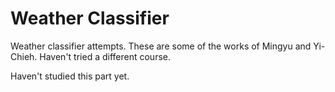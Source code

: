 # Weather Classifier
Weather classifier attempts.
These are some of the works of Mingyu and Yi-Chieh.
Haven't tried a different course.

Haven't studied this part yet.
